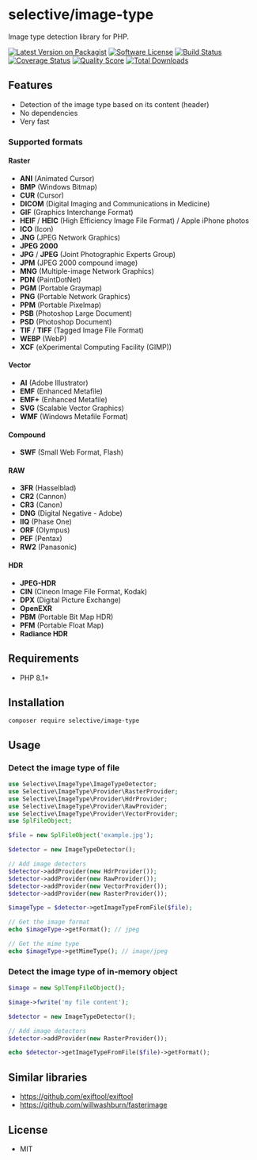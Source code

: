 # selective/image-type

Image type detection library for PHP.

[![Latest Version on Packagist](https://img.shields.io/github/release/selective-php/image-type.svg?style=flat-square)](https://packagist.org/packages/selective/image-type)
[![Software License](https://img.shields.io/badge/license-MIT-brightgreen.svg?style=flat-square)](LICENSE)
[![Build Status](https://github.com/selective-php/image-type/workflows/build/badge.svg)](https://github.com/selective-php/image-type/actions)
[![Coverage Status](https://img.shields.io/scrutinizer/coverage/g/selective-php/image-type.svg?style=flat-square)](https://scrutinizer-ci.com/g/selective-php/image-type/code-structure)
[![Quality Score](https://img.shields.io/scrutinizer/quality/g/selective-php/image-type.svg?style=flat-square)](https://scrutinizer-ci.com/g/selective-php/image-type/?branch=master)
[![Total Downloads](https://img.shields.io/packagist/dt/selective/image-type.svg?style=flat-square)](https://packagist.org/packages/selective/image-type/stats)


## Features

* Detection of the image type based on its content (header)
* No dependencies
* Very fast

### Supported formats

#### Raster

* **ANI** (Animated Cursor)
* **BMP** (Windows Bitmap)
* **CUR** (Cursor)
* **DICOM** (Digital Imaging and Communications in Medicine)
* **GIF** (Graphics Interchange Format)
* **HEIF** / **HEIC** (High Efficiency Image File Format) / Apple iPhone photos
* **ICO** (Icon)
* **JNG** (JPEG Network Graphics)
* **JPEG 2000**
* **JPG** / **JPEG** (Joint Photographic Experts Group)
* **JPM** (JPEG 2000 compound image)
* **MNG** (Multiple-image Network Graphics)
* **PDN** (PaintDotNet)
* **PGM** (Portable Graymap)
* **PNG** (Portable Network Graphics)
* **PPM** (Portable Pixelmap)
* **PSB** (Photoshop Large Document)
* **PSD** (Photoshop Document)
* **TIF** / **TIFF** (Tagged Image File Format)
* **WEBP** (WebP)
* **XCF** (eXperimental Computing Facility (GIMP))

#### Vector

* **AI** (Adobe Illustrator)
* **EMF** (Enhanced Metafile)
* **EMF+** (Enhanced Metafile)
* **SVG** (Scalable Vector Graphics)
* **WMF** (Windows Metafile Format)

#### Compound

* **SWF** (Small Web Format, Flash)

#### RAW

* **3FR** (Hasselblad)
* **CR2** (Cannon)
* **CR3** (Canon)
* **DNG** (Digital Negative - Adobe)
* **IIQ** (Phase One)
* **ORF** (Olympus)
* **PEF** (Pentax)
* **RW2** (Panasonic)

#### HDR

* **JPEG-HDR**
* **CIN** (Cineon Image File Format, Kodak)
* **DPX** (Digital Picture Exchange)
* **OpenEXR**
* **PBM** (Portable Bit Map HDR)
* **PFM** (Portable Float Map)
* **Radiance HDR**

## Requirements

* PHP 8.1+

## Installation

```
composer require selective/image-type
```

## Usage

### Detect the image type of file

```php
use Selective\ImageType\ImageTypeDetector;
use Selective\ImageType\Provider\RasterProvider;
use Selective\ImageType\Provider\HdrProvider;
use Selective\ImageType\Provider\RawProvider;
use Selective\ImageType\Provider\VectorProvider;
use SplFileObject;

$file = new SplFileObject('example.jpg');

$detector = new ImageTypeDetector();

// Add image detectors
$detector->addProvider(new HdrProvider());
$detector->addProvider(new RawProvider());
$detector->addProvider(new VectorProvider());
$detector->addProvider(new RasterProvider());

$imageType = $detector->getImageTypeFromFile($file);

// Get the image format
echo $imageType->getFormat(); // jpeg

// Get the mime type
echo $imageType->getMimeType(); // image/jpeg
```

### Detect the image type of in-memory object

```php
$image = new SplTempFileObject();

$image->fwrite('my file content');

$detector = new ImageTypeDetector();

// Add image detectors
$detector->addProvider(new RasterProvider());

echo $detector->getImageTypeFromFile($file)->getFormat();
```

## Similar libraries

* https://github.com/exiftool/exiftool
* https://github.com/willwashburn/fasterimage

## License

* MIT
